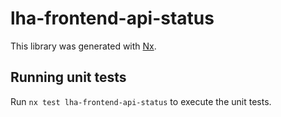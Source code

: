 # lha-frontend-api-status

This library was generated with [Nx](https://nx.dev).

## Running unit tests

Run `nx test lha-frontend-api-status` to execute the unit tests.
